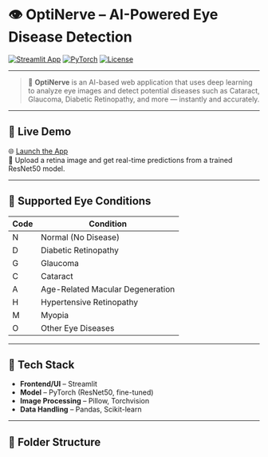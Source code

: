 # 👁️ OptiNerve – AI-Powered Eye Disease Detection

[![Streamlit App](https://static.streamlit.io/badges/streamlit_badge_black_white.svg)](https://your-streamlit-url.streamlit.app/)
[![PyTorch](https://img.shields.io/badge/PyTorch-Framework-red?logo=pytorch)](https://pytorch.org/)
[![License](https://img.shields.io/github/license/yourusername/optinerve)](LICENSE)

---

> 🔬 **OptiNerve** is an AI-based web application that uses deep learning to analyze eye images and detect potential diseases such as Cataract, Glaucoma, Diabetic Retinopathy, and more — instantly and accurately.

---

## 🚀 Live Demo

🌐 [Launch the App](https://optinerve.streamlit.app/)  
📸 Upload a retina image and get real-time predictions from a trained ResNet50 model.

---

## 🧠 Supported Eye Conditions

| Code | Condition                         |
|------|----------------------------------|
| N    | Normal (No Disease)              |
| D    | Diabetic Retinopathy             |
| G    | Glaucoma                         |
| C    | Cataract                         |
| A    | Age-Related Macular Degeneration |
| H    | Hypertensive Retinopathy         |
| M    | Myopia                           |
| O    | Other Eye Diseases               |

---

## 🧰 Tech Stack

- **Frontend/UI** – Streamlit
- **Model** – PyTorch (ResNet50, fine-tuned)
- **Image Processing** – Pillow, Torchvision
- **Data Handling** – Pandas, Scikit-learn

---

## 📁 Folder Structure

